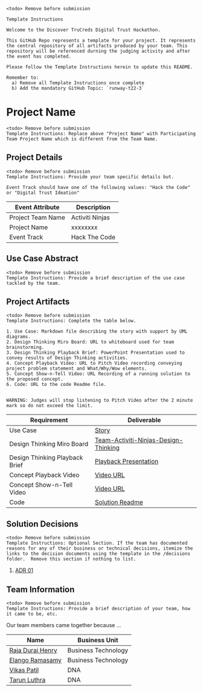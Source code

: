 ```
<todo> Remove before submission

Template Instructions
 
Welcome to the Discover TruCreds Digital Trust Hackathon.

This GitHub Repo represents a template for your project. It represents the central repository of all artifacts produced by your team. This repository will be referenced durning the judging activity and after the event has completed.

Please follow the Template Instructions herein to update this README.

Remember to:
  a) Remove all Template Instructions once complete
  b) Add the mandatory GitHub Topic: `runway-t22-3`

```

# Project Name
```
<todo> Remove before submission
Template Instructions: Replace above "Project Name" with Participating Team Project Name which is different from the Team Name.
```

## Project Details
```
<todo> Remove before submission
Template Instructions: Provide your team specific details but.

Event Track should have one of the following values: "Hack the Code" or "Digital Trust Ideation"
```

| Event Attribute| Description |
| --- | --- |
| Project Team Name | Activiti Ninjas |
| Project Name | xxxxxxxx |
| Event Track | Hack The Code |

## Use Case Abstract
```
<todo> Remove before submission
Template Instructions: Provide a brief description of the use case tackled by the team.
```

## Project Artifacts
```
<todo> Remove before submission
Template Instructions: Complete the table below.

1. Use Case: Markdown file describing the story with support by UML diagrams. 
2. Design Thinking Miro Board: URL to whiteboard used for team brainstorming. 
3. Design Thinking Playback Brief: PowerPoint Presentation used to convey results of Design Thinking activities.
4. Concept Playback Video: URL to Pitch Video recording conveying project problem statement and What/Why/Wow elements.
5. Concept Show-n-Tell Video: URL Recording of a running solution to the proposed concept. 
6. Code: URL to the code Readme file. 

 
WARNING: Judges will stop listening to Pitch Video after the 2 minute mark so do not exceed the limit.
```

| Requirement | Deliverable |
| --- | --- |
| Use Case | [Story](./hackproject/usecase.md) |
| Design Thinking Miro Board | [Team-Activiti-Ninjas-Design-Thinking](https://miro.com/app/board/uXjVPeacf48=/?share_link_id=400655312804) |
| Design Thinking Playback Brief | [Playback Presentation](./presentations/playback-brief.ppt)|
| Concept Playback Video | [Video URL]()|
| Concept Show-n-Tell Video | [Video URL]() |
| Code |  [Solution Readme](./hackprokect/README.md) |

## Solution Decisions
```
<todo> Remove before submission
Template Instructions: Optional Section. If the team has documented reasons for any of their business or technical decisions, itemize the links to the decision documents using the template in the /decisions folder.  Remove this section if nothing to list.
```

1. [ADR 01](./decisions/adr-01.md)

## Team Information
```
<todo> Remove before submission
Template Instructions: Provide a brief description of your team, how it came to be, etc.
```

Our team members came together because ...

| Name | Business Unit |
| --- | --- |
| [Raja Durai Henry](mailto:rajaduraihenry@discover.com) | Business Technology |
| [Elango Ramasamy](mailto:elangoramasamy@discover.com) | Business Technology |
| [Vikas Patil](mailto:vikaspatil@discover.com) | DNA |
| [Tarun Luthra](mailto:tarunluthra@discover.com) | DNA |